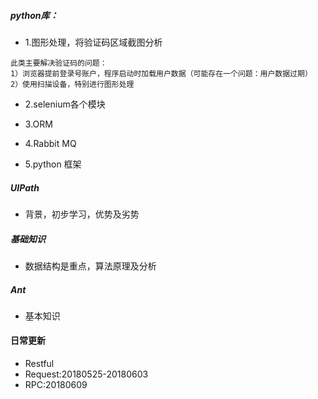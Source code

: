 ﻿##### python库：

- 1.图形处理，将验证码区域截图分析
```
此类主要解决验证码的问题：
1）浏览器提前登录号账户，程序启动时加载用户数据（可能存在一个问题：用户数据过期）
2）使用扫描设备，特别进行图形处理
```

- 2.selenium各个模块

- 3.ORM

- 4.Rabbit MQ

- 5.python 框架


##### UIPath

- 背景，初步学习，优势及劣势


##### 基础知识

- 数据结构是重点，算法原理及分析


##### Ant

- 基本知识


#### 日常更新

- Restful
- Request:20180525-20180603
- RPC:20180609